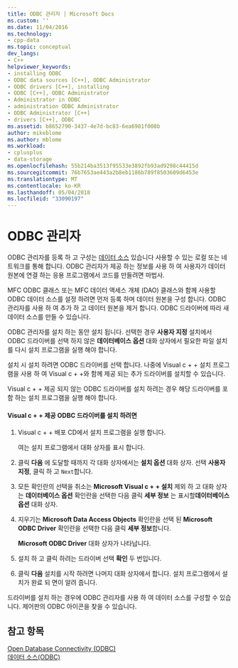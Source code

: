 ```yaml
---
title: ODBC 관리자 | Microsoft Docs
ms.custom: ''
ms.date: 11/04/2016
ms.technology:
- cpp-data
ms.topic: conceptual
dev_langs:
- C++
helpviewer_keywords:
- installing ODBC
- ODBC data sources [C++], ODBC Administrator
- ODBC drivers [C++], installing
- ODBC [C++], ODBC Administrator
- Administrator in ODBC
- administration ODBC Administrator
- ODBC Administrator [C++]
- drivers [C++], ODBC
ms.assetid: b8652790-3437-4e7d-bc83-6ea6981f008b
author: mikeblome
ms.author: mblome
ms.workload:
- cplusplus
- data-storage
ms.openlocfilehash: 55b214ba3513f95533e3892fb93ad9298c44415d
ms.sourcegitcommit: 76b7653ae443a2b8eb1186b789f8503609d6453e
ms.translationtype: MT
ms.contentlocale: ko-KR
ms.lasthandoff: 05/04/2018
ms.locfileid: "33090197"
---
```

# <a name="odbc-administrator"></a>ODBC 관리자
ODBC 관리자를 등록 하 고 구성는 [데이터 소스](../../data/odbc/data-source-odbc.md) 있습니다 사용할 수 있는 로컬 또는 네트워크를 통해 합니다. ODBC 관리자가 제공 하는 정보를 사용 하 여 사용자가 데이터 원본에 연결 하는 응용 프로그램에서 코드를 만들려면 마법사.  
  
 MFC ODBC 클래스 또는 MFC 데이터 액세스 개체 (DAO) 클래스와 함께 사용할 ODBC 데이터 소스를 설정 하려면 먼저 등록 하며 데이터 원본을 구성 합니다. ODBC 관리자를 사용 하 여 추가 하 고 데이터 원본을 제거 합니다. ODBC 드라이버에 따라 새 데이터 소스를 만들 수 있습니다.  
  
 ODBC 관리자를 설치 하는 동안 설치 됩니다. 선택한 경우 **사용자 지정** 설치에서 ODBC 드라이버를 선택 하지 않은 **데이터베이스 옵션** 대화 상자에서 필요한 파일 설치를 다시 설치 프로그램을 실행 해야 합니다.  
  
 설치 시 설치 하려면 ODBC 드라이버를 선택 합니다. 나중에 Visual c + + 설치 프로그램을 사용 하 여 Visual c + +와 함께 제공 되는 추가 드라이버를 설치할 수 있습니다.  
  
 Visual c + + 제공 되지 않는 ODBC 드라이버를 설치 하려는 경우 해당 드라이버를 포함 하는 설치 프로그램을 실행 해야 합니다.  
  
#### <a name="to-install-odbc-drivers-that-ship-with-visual-c"></a>Visual c + + 제공 ODBC 드라이버를 설치 하려면  
  
1.  Visual c + + 배포 CD에서 설치 프로그램을 실행 합니다.  
  
     여는 설치 프로그램에서 대화 상자를 표시 합니다.  
  
2.  클릭 **다음** 에 도달할 때까지 각 대화 상자에서는 **설치 옵션** 대화 상자. 선택 **사용자 지정**, 클릭 하 고 `Next`합니다.  
  
3.  모든 확인란의 선택을 취소는 **Microsoft Visual c + + 설치** 제외 하 고 대화 상자는 **데이터베이스 옵션** 확인란을 선택한 다음 클릭 **세부 정보** 는 표시할**데이터베이스 옵션** 대화 상자.  
  
4.  지우기는 **Microsoft Data Access Objects** 확인란을 선택 된 **Microsoft ODBC Driver** 확인란을 선택한 다음 클릭 **세부 정보**합니다.  
  
     **Microsoft ODBC Driver** 대화 상자가 나타납니다.  
  
5.  설치 하 고 클릭 하려는 드라이버 선택 **확인** 두 번입니다.  
  
6.  클릭 **다음** 설치를 시작 하려면 나머지 대화 상자에서 합니다. 설치 프로그램에서 설치가 완료 되 면이 알려 줍니다.  
  
 드라이버를 설치 하는 경우에 ODBC 관리자를 사용 하 여 데이터 소스를 구성할 수 있습니다. 제어판의 ODBC 아이콘을 찾을 수 있습니다.  
  
## <a name="see-also"></a>참고 항목  
 [Open Database Connectivity (ODBC)](../../data/odbc/open-database-connectivity-odbc.md)   
 [데이터 소스(ODBC)](../../data/odbc/data-source-odbc.md)